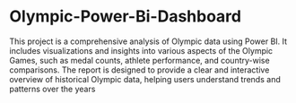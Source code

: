 # Olympic-Power-Bi-Dashboard
This project is a comprehensive analysis of Olympic data using Power BI. It includes visualizations and insights into various aspects of the Olympic Games, such as medal counts, athlete performance, and country-wise comparisons. The report is designed to provide a clear and interactive overview of historical Olympic data, helping users understand trends and patterns over the years
